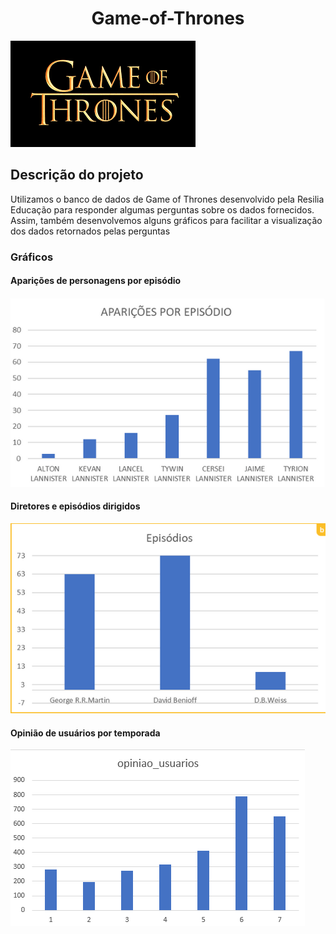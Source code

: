 <h1 align = "center"> Game-of-Thrones </h1>

<img src="/paginas/images/got_image1.png" alt = "logo_got">

<h2>Descrição do projeto </h2>
<p> Utilizamos o banco de dados de Game of Thrones desenvolvido pela Resilia Educação para responder algumas perguntas sobre os dados fornecidos. Assim, também desenvolvemos alguns gráficos para facilitar a visualização dos dados retornados pelas perguntas </p>

<h3>Gráficos</h3>
<h4>Aparições de personagens por episódio </h4>
<img src="/diagramas/aparicoes_por_ep.png" alt = "gráfico personagens por episódio">
<h4>Diretores e episódios dirigidos</h4>
<img src="/diagramas/diretores.png" alt = "gráfico diretores episódios dirigidos">
<h4>Opinião de usuários por temporada</h4>
<img src="/diagramas/opiniao_usuarios.png" alt = "opinião de usuários por temporada">